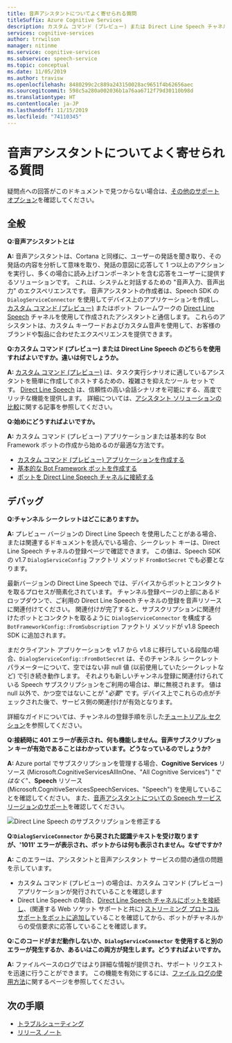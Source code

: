```yaml
---
title: 音声アシスタントについてよく寄せられる質問
titleSuffix: Azure Cognitive Services
description: カスタム コマンド (プレビュー) または Direct Line Speech チャネルを使用した音声アシスタントに関してよく寄せられる質問の回答を紹介します。
services: cognitive-services
author: trrwilson
manager: nitinme
ms.service: cognitive-services
ms.subservice: speech-service
ms.topic: conceptual
ms.date: 11/05/2019
ms.author: travisw
ms.openlocfilehash: 8480299c2c889a243150028ac9651f4b62656aec
ms.sourcegitcommit: 598c5a280a002036b1a76aa6712f79d30110b98d
ms.translationtype: HT
ms.contentlocale: ja-JP
ms.lasthandoff: 11/15/2019
ms.locfileid: "74110345"
---
```

# <a name="voice-assistants-frequently-asked-questions"></a>音声アシスタントについてよく寄せられる質問

疑問点への回答がこのドキュメントで見つからない場合は、[その他のサポート オプション](support.md)を確認してください。

## <a name="general"></a>全般

**Q:音声アシスタントとは**

**A:** 音声アシスタントは、Cortana と同様に、ユーザーの発話を聞き取り、その発話の内容を分析して意味を取り、発話の意図に応答して 1 つ以上のアクションを実行し、多くの場合に読み上げコンポーネントを含む応答をユーザーに提供するソリューションです。 これは、システムと対話するための "音声入力、音声出力" のエクスペリエンスです。 音声アシスタントの作成者は、Speech SDK の `DialogServiceConnector` を使用してデバイス上のアプリケーションを作成し、[カスタム コマンド (プレビュー)](custom-commands.md) またはボット フレームワークの [Direct Line Speech](direct-line-speech.md) チャネルを使用して作成されたアシスタントと通信します。 これらのアシスタントは、カスタム キーワードおよびカスタム音声を使用して、お客様のブランドや製品に合わせたエクスペリエンスを提供できます。

**Q:カスタム コマンド (プレビュー) または Direct Line Speech のどちらを使用すればよいですか。違いは何でしょうか。**

**A:** [カスタム コマンド (プレビュー)](custom-commands.md) は、タスク実行シナリオに適しているアシスタントを簡単に作成してホストするための、複雑さを抑えたツール セットです。 [Direct Line Speech](direct-line-speech.md) は、信頼性の高い会話シナリオを可能にする、高度でリッチな機能を提供します。 詳細については、[アシスタント ソリューションの比較](voice-assistants.md#choosing-an-assistant-solution)に関する記事を参照してください。

**Q:始めにどうすればよいですか。**

**A:** カスタム コマンド (プレビュー) アプリケーションまたは基本的な Bot Framework ボットの作成から始めるのが最適な方法です。

- [カスタム コマンド (プレビュー) アプリケーションを作成する](quickstart-custom-speech-commands-create-new.md)
- [基本的な Bot Framework ボットを作成する](https://docs.microsoft.com/azure/bot-service/bot-builder-tutorial-basic-deploy?view=azure-bot-service-4.0)
- [ボットを Direct Line Speech チャネルに接続する](https://docs.microsoft.com/azure/bot-service/bot-service-channel-connect-directlinespeech)

## <a name="debugging"></a>デバッグ

**Q:チャンネル シークレットはどこにありますか。**

**A:** プレビュー バージョンの Direct Line Speech を使用したことがある場合、または関連するドキュメントを読んでいる場合、シークレット キーは、Direct Line Speech チャネルの登録ページで確認できます。 この値は、Speech SDK の v1.7 `DialogServiceConfig` ファクトリ メソッド `FromBotSecret` でも必要となります。

最新バージョンの Direct Line Speech では、デバイスからボットとコンタクトを取るプロセスが簡素化されています。 チャンネル登録ページの上部にあるドロップダウンで、ご利用の Direct Line Speech チャネルの登録を音声リソースに関連付けてください。 関連付けが完了すると、サブスクリプションに関連付けたボットとコンタクトを取るように `DialogServiceConnector` を構成する `BotFrameworkConfig::FromSubscription` ファクトリ メソッドが v1.8 Speech SDK に追加されます。

まだクライアント アプリケーションを v1.7 から v1.8 に移行している段階の場合、`DialogServiceConfig::FromBotSecret` は、そのチャンネル シークレット パラメーターについて、空ではない非 null 値 (以前使用していたシークレットなど) で引き続き動作します。 それよりも新しいチャンネル登録に関連付けられている Speech サブスクリプションをご利用の場合は、単に無視されます。 値は null 以外で、かつ空ではないことが "_必要_" です。デバイス上でこれらの点がチェックされた後で、サービス側の関連付けが有効となります。

詳細なガイドについては、チャンネルの登録手順を示した[チュートリアル セクション](tutorial-voice-enable-your-bot-speech-sdk.md#register-the-direct-line-speech-channel)を参照してください。

**Q:接続時に 401 エラーが表示され、何も機能しません。音声サブスクリプション キーが有効であることはわかっています。どうなっているのでしょうか?**

**A:** Azure portal でサブスクリプションを管理する場合、**Cognitive Services** リソース (Microsoft.CognitiveServicesAllInOne、"All Cognitive Services") "_ではなく_"、**Speech** リソース (Microsoft.CognitiveServicesSpeechServices、"Speech") を使用していることを確認してください。 また、[音声アシスタントについての Speech サービス リージョンのサポート](regions.md#voice-assistants)を確認してください。

![Direct Line Speech のサブスクリプションを修正する](media/voice-assistants/faq-supported-subscription.png "互換性のある Speech サブスクリプションの例")

**Q:`DialogServiceConnector` から戻された認識テキストを受け取りますが、'1011' エラーが表示され、ボットからは何も表示されません。なぜですか?**

**A:** このエラーは、アシスタントと音声アシスタント サービスの間の通信の問題を示しています。

- カスタム コマンド (プレビュー) の場合は、カスタム コマンド (プレビュー) アプリケーションが発行されていることを確認します
- Direct Line Speech の場合、[Direct Line Speech チャネルにボットを接続し](https://docs.microsoft.com/azure/bot-service/bot-service-channel-connect-directlinespeech)、(関連する Web ソケット サポートと共に) [ストリーミング プロトコル サポートをボットに追加し](https://aka.ms/botframework/addstreamingprotocolsupport)ていることを確認してから、ボットがチャネルからの受信要求に応答していることを確認します。

**Q:このコードがまだ動作しないか、`DialogServiceConnector` を使用すると別のエラーが発生するか、あるいはこの両方が発生します。どうすればよいですか。**

**A:** ファイルベースのログではより詳細な情報が提供され、サポート リクエストを迅速に行うことができます。 この機能を有効にするには、[ファイル ログの使用方法](how-to-use-logging.md)に関するページを参照してください。

## <a name="next-steps"></a>次の手順

- [トラブルシューティング](troubleshooting.md)
- [リリース ノート](releasenotes.md)
